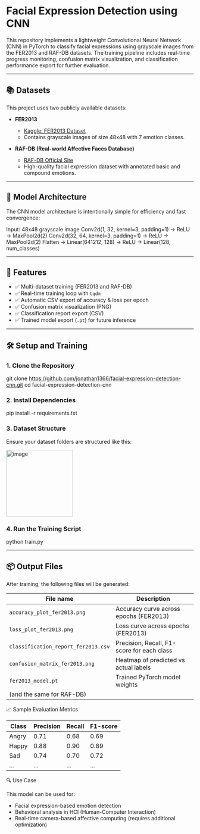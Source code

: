 # Facial Expression Detection using CNN

This repository implements a lightweight Convolutional Neural Network (CNN) in PyTorch to classify facial expressions using grayscale images from the FER2013 and RAF-DB datasets. The training pipeline includes real-time progress monitoring, confusion matrix visualization, and classification performance export for further evaluation.

---

## 📚 Datasets

This project uses two publicly available datasets:

- **FER2013**  
  - [Kaggle: FER2013 Dataset](https://www.kaggle.com/datasets/msambare/fer2013)
  - Contains grayscale images of size 48x48 with 7 emotion classes.

- **RAF-DB (Real-world Affective Faces Database)**  
  - [RAF-DB Official Site](http://www.whdeng.cn/RAF/model1.html)
  - High-quality facial expression dataset with annotated basic and compound emotions.


---


## 🧠 Model Architecture

The CNN model architecture is intentionally simple for efficiency and fast convergence:

Input: 48x48 grayscale image
Conv2d(1, 32, kernel=3, padding=1) → ReLU → MaxPool2d(2)
Conv2d(32, 64, kernel=3, padding=1) → ReLU → MaxPool2d(2)
Flatten → Linear(641212, 128) → ReLU → Linear(128, num_classes)


---


## 🚀 Features

- ✅ Multi-dataset training (FER2013 and RAF-DB)
- ✅ Real-time training loop with `tqdm`
- ✅ Automatic CSV export of accuracy & loss per epoch
- ✅ Confusion matrix visualization (PNG)
- ✅ Classification report export (CSV)
- ✅ Trained model export (`.pt`) for future inference


---


## 🛠️ Setup and Training


### 1. Clone the Repository

git clone https://github.com/jonathan1366/facial-expression-detection-cnn.git
cd facial-expression-detection-cnn


### 2. Install Dependencies

pip install -r requirements.txt


### 3. Dataset Structure

Ensure your dataset folders are structured like this:

<img width="179" alt="image" src="https://github.com/user-attachments/assets/ffa1387d-4f29-45c6-a940-a5ae0ac5f973" />

### 4. Run the Training Script

python train.py


---


## 📦 Output Files

After training, the following files will be generated:

| File name                           | Description                                |
| ----------------------------------- | ------------------------------------------ |
| `accuracy_plot_fer2013.png`         | Accuracy curve across epochs (FER2013)     |
| `loss_plot_fer2013.png`             | Loss curve across epochs (FER2013)         |
| `classification_report_fer2013.csv` | Precision, Recall, F1-score for each class |
| `confusion_matrix_fer2013.png`      | Heatmap of predicted vs actual labels      |
| `fer2013_model.pt`                  | Trained PyTorch model weights              |
| (and the same for RAF-DB)           |                                            |


📈 Sample Evaluation Metrics

| Class | Precision | Recall | F1-score |
| ----- | --------- | ------ | -------- |
| Angry | 0.71      | 0.68   | 0.69     |
| Happy | 0.88      | 0.90   | 0.89     |
| Sad   | 0.74      | 0.70   | 0.72     |
| ...   | ...       | ...    | ...      |


🔍 Use Case

This model can be used for:

- Facial expression-based emotion detection
- Behavioral analysis in HCI (Human-Computer Interaction)
- Real-time camera-based affective computing (requires additional optimization)



